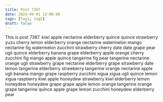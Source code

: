 ```yaml
---
title: Post 7387
date: 2024-09-01 12:00:00
tags: [tag1, tag2]
draft: false
---
```

This is post 7387.
kiwi
apple
nectarine
elderberry
quince
quince
strawberry
yuzu
cherry
lemon
elderberry
orange
nectarine
watermelon
mango
nectarine
fig
watermelon
zucchini
strawberry
cherry
date
date
grape
pear
ugli
quince
elderberry
banana
grape
elderberry
apple
orange
cherry
zucchini
fig
mango
apple
quince
tangerine
fig
pear
tangerine
nectarine
orange
ugli
strawberry
grape
nectarine
elderberry
grape
strawberry
date
lemon
tangerine
elderberry
strawberry
tangerine
orange
nectarine
apple
ugli
banana
mango
grape
raspberry
zucchini
xigua
xigua
ugli
quince
lemon
xigua
raspberry
kiwi
apple
honeydew
strawberry
kiwi
elderberry
lemon
honeydew
honeydew
grape
grape
apple
lemon
orange
tangerine
orange
grape
tangerine
quince
apple
grape
lemon
zucchini
honeydew
elderberry
pear
